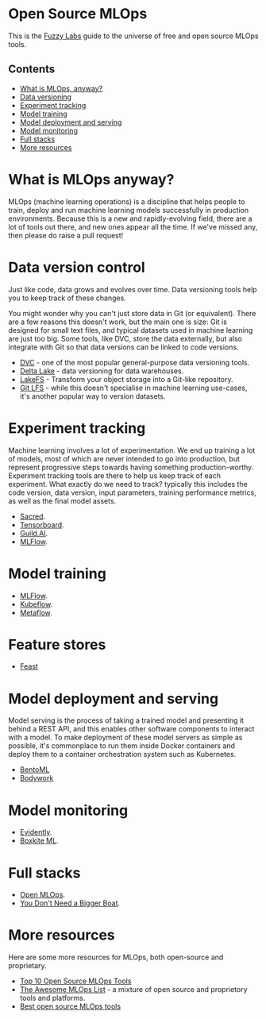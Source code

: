 # Open Source MLOps

This is the [Fuzzy Labs](https://fuzzylabs.ai) guide to the universe of free and open source MLOps tools.

## Contents

* [What is MLOps, anyway?](#what-is-mlops)
* [Data versioning](#data-versioning)
* [Experiment tracking](#experiment-tracking)
* [Model training](#model-training)
* [Model deployment and serving](#model-deployment-and-serving)
* [Model monitoring](#model-monitoring)
* [Full stacks](#full-stacks)
* [More resources](#more-resources)

# What is MLOps anyway?

MLOps (machine learning operations) is a discipline that helps people to train, deploy and run machine learning models successfully in production environments. Because this is a new and rapidly-evolving field, there are a lot of tools out there, and new ones appear all the time. If we've missed any, then please do raise a pull request!

# Data version control

Just like code, data grows and evolves over time. Data versioning tools help you to keep track of these changes.

You might wonder why you can't just store data in Git (or equivalent). There are a few reasons this doesn't work, but the main one is size: Git is designed for small text files, and typical datasets used in machine learning are just too big. Some tools, like DVC, store the data externally, but also integrate with Git so that data versions can be linked to code versions.

* [DVC](https://dvc.org) - one of the most popular general-purpose data versioning tools.
* [Delta Lake](https://delta.io) - data versioning for data warehouses.
* [LakeFS](https://lakefs.io) - Transform your object storage into a Git-like repository.
* [Git LFS](https://www.atlassian.com/git/tutorials/git-lfs) - while this doesn't specialise in machine learning use-cases, it's another popular way to version datasets.

# Experiment tracking

Machine learning involves a lot of experimentation. We end up training a lot of models, most of which are never intended to go into production, but represent progressive steps towards having something production-worthy. Experiment tracking tools are there to help us keep track of each experiment. What exactly do we need to track? typically this includes the code version, data version, input parameters, training performance metrics, as well as the final model assets.

* [Sacred](https://github.com/IDSIA/sacred).
* [Tensorboard](https://www.tensorflow.org/tensorboard).
* [Guild.AI](https://guild.ai).
* [MLFlow](https://mlflow.org).

# Model training

* [MLFlow](https://mlflow.org).
* [Kubeflow](https://www.kubeflow.org).
* [Metaflow](https://metaflow.org).

# Feature stores

* [Feast](https://feast.dev)

# Model deployment and serving

Model serving is the process of taking a trained model and presenting it behind a REST API, and this enables other software components to interact with a model. To make deployment of these model servers as simple as possible, it's commonplace to run them inside Docker containers and deploy them to a container orchestration system such as Kubernetes.

* [BentoML](https://github.com/bentoml/BentoML)
* [Bodywork](https://www.bodyworkml.com)

# Model monitoring

* [Evidently](https://evidentlyai.com).
* [Boxkite ML](https://github.com/boxkite-ml/boxkite).

# Full stacks

* [Open MLOps](https://github.com/datarevenue-berlin/OpenMLOps).
* [You Don't Need a Bigger Boat](https://github.com/jacopotagliabue/you-dont-need-a-bigger-boat).

# More resources

Here are some more resources for MLOps, both open-source and proprietary.

* [Top 10 Open Source MLOps Tools](https://thechief.io/c/editorial/top-10-open-source-mlops-tools)
* [The Awesome MLOps List](https://github.com/visenger/awesome-mlops) - a mixture of open source and proprietory tools and platforms.
* [Best open source MLOps tools](https://neptune.ai/blog/best-open-source-mlops-tools)
